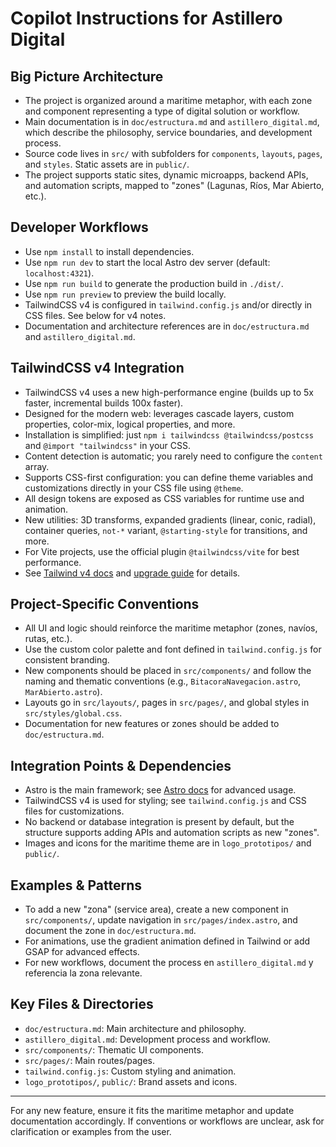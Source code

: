 # Copilot Instructions for Astillero Digital

## Big Picture Architecture
- The project is organized around a maritime metaphor, with each zone and component representing a type of digital solution or workflow.
- Main documentation is in `doc/estructura.md` and `astillero_digital.md`, which describe the philosophy, service boundaries, and development process.
- Source code lives in `src/` with subfolders for `components`, `layouts`, `pages`, and `styles`. Static assets are in `public/`.
- The project supports static sites, dynamic microapps, backend APIs, and automation scripts, mapped to "zones" (Lagunas, Ríos, Mar Abierto, etc.).

## Developer Workflows
- Use `npm install` to install dependencies.
- Use `npm run dev` to start the local Astro dev server (default: `localhost:4321`).
- Use `npm run build` to generate the production build in `./dist/`.
- Use `npm run preview` to preview the build locally.
- TailwindCSS v4 is configured in `tailwind.config.js` and/or directly in CSS files. See below for v4 notes.
- Documentation and architecture references are in `doc/estructura.md` and `astillero_digital.md`.

## TailwindCSS v4 Integration
- TailwindCSS v4 uses a new high-performance engine (builds up to 5x faster, incremental builds 100x faster).
- Designed for the modern web: leverages cascade layers, custom properties, color-mix, logical properties, and more.
- Installation is simplified: just `npm i tailwindcss @tailwindcss/postcss` and `@import "tailwindcss"` in your CSS.
- Content detection is automatic; you rarely need to configure the `content` array.
- Supports CSS-first configuration: you can define theme variables and customizations directly in your CSS file using `@theme`.
- All design tokens are exposed as CSS variables for runtime use and animation.
- New utilities: 3D transforms, expanded gradients (linear, conic, radial), container queries, `not-*` variant, `@starting-style` for transitions, and more.
- For Vite projects, use the official plugin `@tailwindcss/vite` for best performance.
- See [Tailwind v4 docs](https://tailwindcss.com/docs) and [upgrade guide](https://tailwindcss.com/docs/upgrade-guide) for details.

## Project-Specific Conventions
- All UI and logic should reinforce the maritime metaphor (zones, navíos, rutas, etc.).
- Use the custom color palette and font defined in `tailwind.config.js` for consistent branding.
- New components should be placed in `src/components/` and follow the naming and thematic conventions (e.g., `BitacoraNavegacion.astro`, `MarAbierto.astro`).
- Layouts go in `src/layouts/`, pages in `src/pages/`, and global styles in `src/styles/global.css`.
- Documentation for new features or zones should be added to `doc/estructura.md`.

## Integration Points & Dependencies
- Astro is the main framework; see [Astro docs](https://docs.astro.build) for advanced usage.
- TailwindCSS v4 is used for styling; see `tailwind.config.js` and CSS files for customizations.
- No backend or database integration is present by default, but the structure supports adding APIs and automation scripts as new "zones".
- Images and icons for the maritime theme are in `logo_prototipos/` and `public/`.

## Examples & Patterns
- To add a new "zona" (service area), create a new component in `src/components/`, update navigation in `src/pages/index.astro`, and document the zone in `doc/estructura.md`.
- For animations, use the gradient animation defined in Tailwind or add GSAP for advanced effects.
- For new workflows, document the process en `astillero_digital.md` y referencia la zona relevante.

## Key Files & Directories
- `doc/estructura.md`: Main architecture and philosophy.
- `astillero_digital.md`: Development process and workflow.
- `src/components/`: Thematic UI components.
- `src/pages/`: Main routes/pages.
- `tailwind.config.js`: Custom styling and animation.
- `logo_prototipos/`, `public/`: Brand assets and icons.

---

For any new feature, ensure it fits the maritime metaphor and update documentation accordingly. If conventions or workflows are unclear, ask for clarification or examples from the user.
